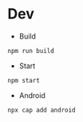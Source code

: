 # Dev
* Build
```
npm run build
```
* Start
```
npm start
```
* Android 
```
npx cap add android
```
